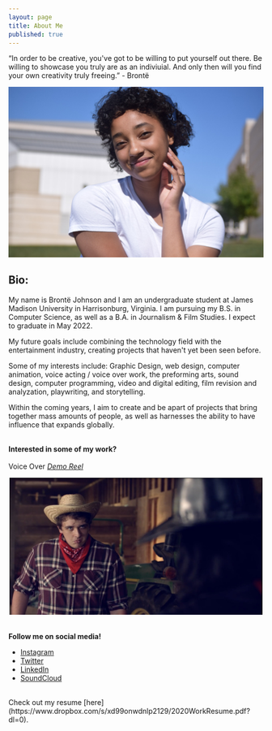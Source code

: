 ```yaml
---
layout: page
title: About Me
published: true
---
```

<head> 

</head>

<p class="message">
  “In order to be creative, you've got to be willing to put yourself out there. Be willing to showcase you truly are as an indiviuial. And only then will you find your own creativity truly freeing.” - Brontë
 </p>

<img src="/AboutMe.jpg" alt="An image of the website author." />

## Bio: 

My name is Brontë Johnson and I am an undergraduate student at James Madison University in Harrisonburg, Virginia. I am pursuing my B.S. in Computer Science, as well as a B.A. in Journalism & Film Studies. I expect to graduate in May 2022.

My future goals include combining the technology field with the entertainment industry, creating projects that haven't yet been seen before. 

Some of my interests include: Graphic Design, web design, computer animation, voice acting / voice over work, the preforming arts, sound design, computer programming, video and digital editing, film revision and analyzation, playwriting, and storytelling.

Within the coming years, I aim to create and be apart of projects that bring together mass amounts of people, as well as harnesses the ability to have influence that expands globally.
<br>
<br>

**Interested in some of my work?**
<br>
<br>
Voice Over [_Demo Reel_](https://www.dropbox.com/sh/022x2zh876r1k0r/AACEuK-ZNIFR1HkYnNK_b2Gva?dl=0)


<center>
<img src="/JacobStaring.jpg" alt="An behind the scenes look at Jacob or Jeb." height="270" width="500" />
</center>


<br>

**Follow me on social media!**
* [Instagram](https://www.instagram.com/brontejohnson/)
* [Twitter](https://twitter.com/brontejohnson1) 
* [LinkedIn](https://www.linkedin.com/in/brontejohnson)
* [SoundCloud](https://soundcloud.com/brontej)
<br>
Check out my resume [here](https://www.dropbox.com/s/xd99onwdnlp2129/2020WorkResume.pdf?dl=0).
